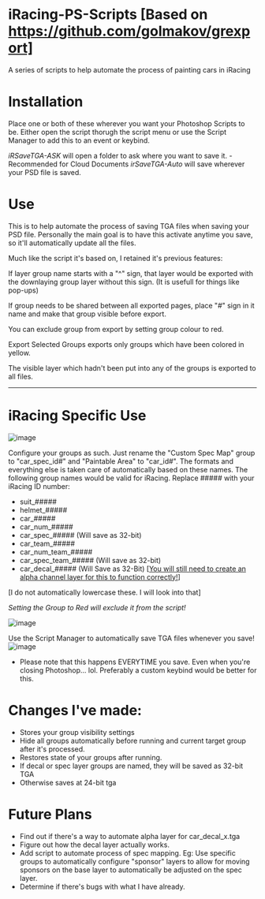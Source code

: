 # iRacing-PS-Scripts [Based on https://github.com/golmakov/grexport]
A series of scripts to help automate the process of painting cars in iRacing

# Installation
Place one or both of these wherever you want your Photoshop Scripts to be. Either open the script thorugh the script menu or use the Script Manager to add this to an event or keybind.

*iRSaveTGA-ASK* will open a folder to ask where you want to save it. -Recommended for Cloud Documents
*irSaveTGA-Auto* will save wherever your PSD file is saved.

# Use
This is to help automate the process of saving TGA files when saving your PSD file. Personally the main goal is to have this activate anytime you save, so it'll automatically update all the files. 

Much like the script it's based on, I retained it's previous features:

If layer group name starts with a "^" sign, that layer would be exported with the downlaying group layer without this sign. (It is usefull for things like pop-ups)

If group needs to be shared between all exported pages, place "#" sign in it name and make that group visible before export.

You can exclude group from export by setting group colour to red.

Export Selected Groups exports only groups which have been colored in yellow.

The visible layer which hadn't been put into any of the groups is exported to all files.

--------
# iRacing Specific Use
![image](https://github.com/lithiumfox/iRacing-PS-Scripts/assets/4545555/b5da614f-da84-405d-99f9-065e561c1c45)

Configure your groups as such. Just rename the "Custom Spec Map" group to "car_spec_id#" and "Paintable Area" to "car_id#". The formats and everything else is taken care of automatically based on these names. The following group names would be valid for iRacing.  Replace ##### with your iRacing ID number:

- suit_#####
- helmet_#####
- car_#####
- car_num_#####
- car_spec_##### (Will save as 32-bit)
- car_team_#####
- car_num_team_#####
- car_spec_team_##### (Will save as 32-bit)
- car_decal_##### (Will Save as 32-Bit) [[You will still need to create an alpha channel layer for this to function correctly!](https://support.iracing.com/support/solutions/articles/31000133480-how-do-i-custom-paint-my-iracing-cars-#:~:text=add%20a%2032%2Dbit%20TGA%20file%20with%20an%20alpha%20channel)]

[I do not automatically lowercase these. I will look into that]

*Setting the Group to Red will exclude it from the script!*

![image](https://github.com/lithiumfox/iRacing-PS-Scripts/assets/4545555/65baa6f7-2dd4-471f-bcb3-18a3083c1f34)


Use the Script Manager to automatically save TGA files whenever you save!
![image](https://github.com/lithiumfox/iRacing-PS-Scripts/assets/4545555/4cb78477-a692-400c-a362-f6468c6b1305)

* Please note that this happens EVERYTIME you save. Even when you're closing Photoshop... lol. Preferably a custom keybind would be better for this.


# Changes I've made:

- Stores your group visibility settings
- Hide all groups automatically before running and current target group after it's processed.
- Restores state of your groups after running.
- If decal or spec layer groups are named, they will be saved as 32-bit TGA
- Otherwise saves at 24-bit tga

# Future Plans
- Find out if there's a way to automate alpha layer for car_decal_x.tga
- Figure out how the decal layer actually works.
- Add script to automate process of spec mapping. Eg: Use specific groups to automatically configure "sponsor" layers to allow for moving sponsors on the base layer to automatically be adjusted on the spec layer.
- Determine if there's bugs with what I have already.
